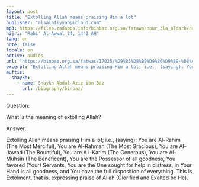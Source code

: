 ```yaml
---
layout: post
title: "Extolling Allah means praising Him a lot"
publisher: "alsalafiyyah@icloud.com"
mp3: https://files.zadapps.info/binbaz.org.sa/fatawa/nour_3la_aldarb/nour_849/nour_84912.mp3
hijri: "Rabi' Al-Awwal 24, 1442 AH"
lang: en
note: false
locale: en
active: audios
url: "https://binbaz.org.sa/fatwas/17025/%D9%85%D8%B9%D9%86%D9%89-%D8%A7%D9%84%D8%AA%D9%85%D8%AC%D9%8A%D8%AF-%D9%84%D9%84%D9%87"
excerpt: "Extolling Allah means praising Him a lot; i.e., (saying): You are Al-Rahim (The Most Merciful), You are Al-Rahman (The Most Gracious), You are Al-Jawad (The Bountiful), You are A l-Karim (The Generous), You are Al-Muhsin (The Beneficent)"
muftis:
  shaykh: 
    - name: Shaykh Abdul-Aziz ibn Baz
      url: /biography/binbaz/
---
```


Question:

What is the meaning of extolling Allah? 

Answer:

Extolling Allah means praising Him a lot; i.e., (saying): You are Al-Rahim (The Most Merciful), You are Al-Rahman (The Most Gracious), You are Al-Jawad (The Bountiful), You are A l-Karim (The Generous), You are Al-Muhsin (The Beneficent), You are the Possessor of all goodness, You favored (Your) Servants, You are the One sought for help in distress, in Your Hand is all goodness, and You have the full disposition of everything. This is Extolment, that is, expressing praise of Allah (Glorified and Exalted be He).
